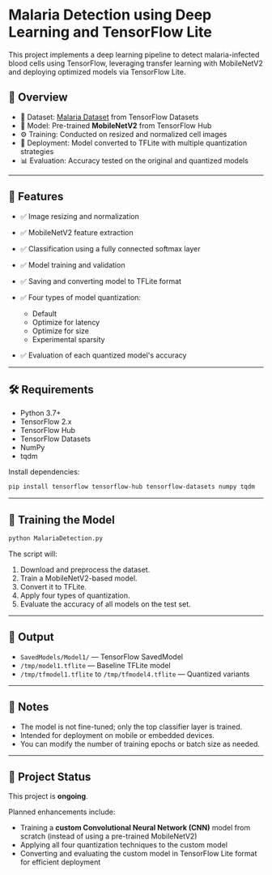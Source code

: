 #  Malaria Detection using Deep Learning and TensorFlow Lite

This project implements a deep learning pipeline to detect malaria-infected blood cells using TensorFlow, leveraging transfer learning with MobileNetV2 and deploying optimized models via TensorFlow Lite.

## 📂 Overview

* 📅 Dataset: [Malaria Dataset](https://www.tensorflow.org/datasets/catalog/malaria) from TensorFlow Datasets
* 🧠 Model: Pre-trained **MobileNetV2** from TensorFlow Hub
* ⚙️ Training: Conducted on resized and normalized cell images
* 📱 Deployment: Model converted to TFLite with multiple quantization strategies
* 📊 Evaluation: Accuracy tested on the original and quantized models

---

## 🚀 Features

* ✅ Image resizing and normalization
* ✅ MobileNetV2 feature extraction
* ✅ Classification using a fully connected softmax layer
* ✅ Model training and validation
* ✅ Saving and converting model to TFLite format
* ✅ Four types of model quantization:

  * Default
  * Optimize for latency
  * Optimize for size
  * Experimental sparsity
* ✅ Evaluation of each quantized model's accuracy

---

## 🛠️ Requirements

* Python 3.7+
* TensorFlow 2.x
* TensorFlow Hub
* TensorFlow Datasets
* NumPy
* tqdm

Install dependencies:

```bash
pip install tensorflow tensorflow-hub tensorflow-datasets numpy tqdm
```

---

## 🧪 Training the Model

```bash
python MalariaDetection.py
```

The script will:

1. Download and preprocess the dataset.
2. Train a MobileNetV2-based model.
3. Convert it to TFLite.
4. Apply four types of quantization.
5. Evaluate the accuracy of all models on the test set.

---

## 📁 Output

* `SavedModels/Model1/` — TensorFlow SavedModel
* `/tmp/model1.tflite` — Baseline TFLite model
* `/tmp/tfmodel1.tflite` to `/tmp/tfmodel4.tflite` — Quantized variants

---

## 📌 Notes

* The model is not fine-tuned; only the top classifier layer is trained.
* Intended for deployment on mobile or embedded devices.
* You can modify the number of training epochs or batch size as needed.

---

## 🚧 Project Status

This project is **ongoing**.

Planned enhancements include:

* Training a **custom Convolutional Neural Network (CNN)** model from scratch (instead of using a pre-trained MobileNetV2)
* Applying all four quantization techniques to the custom model
* Converting and evaluating the custom model in TensorFlow Lite format for efficient deployment

